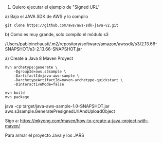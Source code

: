 1) Quiero ejecutar el ejemplo de "Signed URL"

a) Bajo el JAVA SDK de AWS y lo compilo

    git clone https://github.com/aws/aws-sdk-java-v2.git

b) Como es muy grande, solo compilo el módulo s3

/Users/pabloinchausti/.m2/repository/software/amazon/awssdk/s3/2.13.66-SNAPSHOT/s3-2.13.66-SNAPSHOT.jar


a) Create a Java 8 Maven Proyect

    mvn archetype:generate \
        -DgroupId=aws.s3sample \
        -DartifactId=java-aws-sample \
        -DarchetypeArtifactId=maven-archetype-quickstart \
        -DinteractiveMode=false

    mvn build
    mvn package
    
java -cp target/java-aws-sample-1.0-SNAPSHOT.jar aws.s3sample.GeneratePresignedUrlAndUploadObject


Sigo a:
https://mkyong.com/maven/how-to-create-a-java-project-with-maven/

Para armar el proyecto Java y los JARS